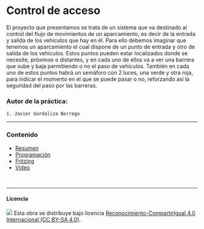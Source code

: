 # Control de acceso

El proyecto que presentamos se trata de un sistema que va destinado al control del flujo de movimientos de un aparcamiento, es decir de la entrada y salida de los vehículos que hay en él. Para ello debemos imaginar que tenemos un aparcamiento el cual dispone de un punto de entrada y otro de salida de los vehículos. Estos puntos pueden estar localizados donde se necesite, próximos o distantes, y en cada uno de ellos va a ver una barrera que sube y baja permitiendo o no el paso de vehículos. También en cada uno de estos puntos habrá un semáforo con 2 luces, una verde y otra roja, para indicar el momento en el que se puede pasar o no, reforzando así la seguridad del paso por las barreras.
	
### Autor de la práctica:
    1. Javier Gordaliza Borrego

<hr>

### Contenido

- [Resumen](Resumen.pdf)
- [Programación](Programación.sb2)
- [Fritzing](Fritzing.fzz)
- [Video](Video.mp4)



<br>


***

#### Licencia

<img src="http://i.creativecommons.org/l/by-sa/4.0/88x31.png" /> Esta obra se distribuye bajo licencia [Reconocimiento-CompartirIgual 4.0 Internacional (CC BY-SA 4.0)](https://creativecommons.org/licenses/by-sa/4.0/deed.es_ES).

